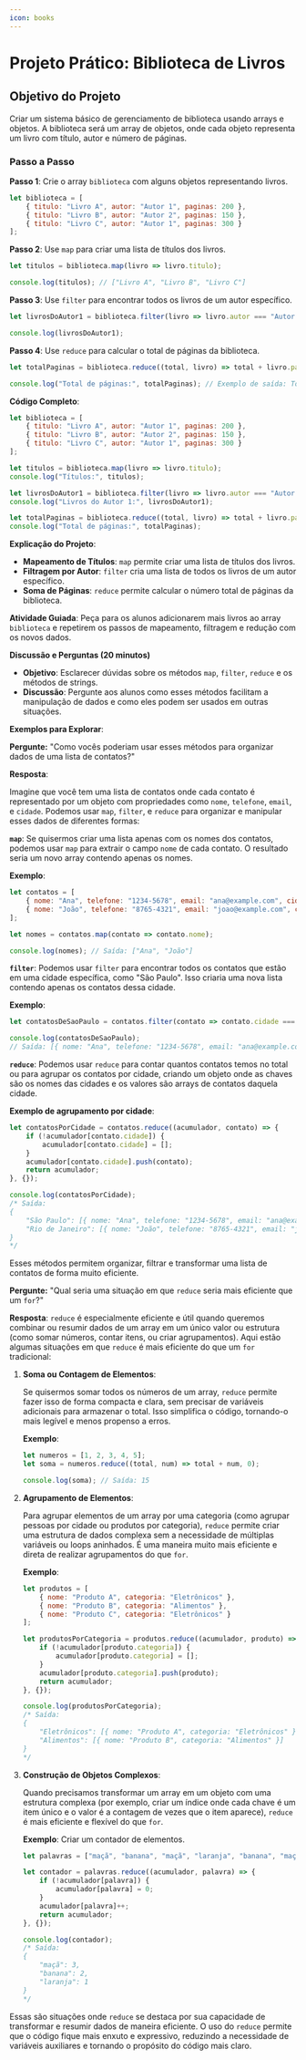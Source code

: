 ```yaml
---
icon: books
---
```


# Projeto Prático: Biblioteca de Livros

## **Objetivo do Projeto**&#x20;

Criar um sistema básico de gerenciamento de biblioteca usando arrays e objetos. A biblioteca será um array de objetos, onde cada objeto representa um livro com título, autor e número de páginas.

### **Passo a Passo**

**Passo 1**: Crie o array `biblioteca` com alguns objetos representando livros.

```javascript
let biblioteca = [
    { titulo: "Livro A", autor: "Autor 1", paginas: 200 },
    { titulo: "Livro B", autor: "Autor 2", paginas: 150 },
    { titulo: "Livro C", autor: "Autor 1", paginas: 300 }
];
```

**Passo 2**: Use `map` para criar uma lista de títulos dos livros.

```javascript
let titulos = biblioteca.map(livro => livro.titulo);

console.log(titulos); // ["Livro A", "Livro B", "Livro C"]
```

**Passo 3**: Use `filter` para encontrar todos os livros de um autor específico.

```javascript
let livrosDoAutor1 = biblioteca.filter(livro => livro.autor === "Autor 1");

console.log(livrosDoAutor1);
```

**Passo 4**: Use `reduce` para calcular o total de páginas da biblioteca.

```javascript
let totalPaginas = biblioteca.reduce((total, livro) => total + livro.paginas, 0);

console.log("Total de páginas:", totalPaginas); // Exemplo de saída: Total de páginas: 650
```

**Código Completo**:

```javascript
let biblioteca = [
    { titulo: "Livro A", autor: "Autor 1", paginas: 200 },
    { titulo: "Livro B", autor: "Autor 2", paginas: 150 },
    { titulo: "Livro C", autor: "Autor 1", paginas: 300 }
];

let titulos = biblioteca.map(livro => livro.titulo);
console.log("Títulos:", titulos);

let livrosDoAutor1 = biblioteca.filter(livro => livro.autor === "Autor 1");
console.log("Livros do Autor 1:", livrosDoAutor1);

let totalPaginas = biblioteca.reduce((total, livro) => total + livro.paginas, 0);
console.log("Total de páginas:", totalPaginas);
```

**Explicação do Projeto**:

* **Mapeamento de Títulos**: `map` permite criar uma lista de títulos dos livros.
* **Filtragem por Autor**: `filter` cria uma lista de todos os livros de um autor específico.
* **Soma de Páginas**: `reduce` permite calcular o número total de páginas da biblioteca.

**Atividade Guiada**: Peça para os alunos adicionarem mais livros ao array `biblioteca` e repetirem os passos de mapeamento, filtragem e redução com os novos dados.

**Discussão e Perguntas (20 minutos)**

* **Objetivo**: Esclarecer dúvidas sobre os métodos `map`, `filter`, `reduce` e os métodos de strings.
* **Discussão**: Pergunte aos alunos como esses métodos facilitam a manipulação de dados e como eles podem ser usados em outras situações.

**Exemplos para Explorar**:

**Pergunte:** "Como vocês poderiam usar esses métodos para organizar dados de uma lista de contatos?"

**Resposta**:

&#x20;Imagine que você tem uma lista de contatos onde cada contato é representado por um objeto com propriedades como `nome`, `telefone`, `email`, e `cidade`. Podemos usar `map`, `filter`, e `reduce` para organizar e manipular esses dados de diferentes formas:

**`map`**: Se quisermos criar uma lista apenas com os nomes dos contatos, podemos usar `map` para extrair o campo `nome` de cada contato. O resultado seria um novo array contendo apenas os nomes.

**Exemplo**:

```javascript
let contatos = [
    { nome: "Ana", telefone: "1234-5678", email: "ana@example.com", cidade: "São Paulo" },
    { nome: "João", telefone: "8765-4321", email: "joao@example.com", cidade: "Rio de Janeiro" },
];

let nomes = contatos.map(contato => contato.nome);

console.log(nomes); // Saída: ["Ana", "João"]
```

**`filter`**: Podemos usar `filter` para encontrar todos os contatos que estão em uma cidade específica, como "São Paulo". Isso criaria uma nova lista contendo apenas os contatos dessa cidade.

**Exemplo**:

```javascript
let contatosDeSaoPaulo = contatos.filter(contato => contato.cidade === "São Paulo");

console.log(contatosDeSaoPaulo);
// Saída: [{ nome: "Ana", telefone: "1234-5678", email: "ana@example.com", cidade: "São Paulo" }]
```

**`reduce`**: Podemos usar `reduce` para contar quantos contatos temos no total ou para agrupar os contatos por cidade, criando um objeto onde as chaves são os nomes das cidades e os valores são arrays de contatos daquela cidade.

**Exemplo de agrupamento por cidade**:

```javascript
let contatosPorCidade = contatos.reduce((acumulador, contato) => {
    if (!acumulador[contato.cidade]) {
        acumulador[contato.cidade] = [];
    }
    acumulador[contato.cidade].push(contato);
    return acumulador;
}, {});

console.log(contatosPorCidade);
/* Saída:
{
    "São Paulo": [{ nome: "Ana", telefone: "1234-5678", email: "ana@example.com", cidade: "São Paulo" }],
    "Rio de Janeiro": [{ nome: "João", telefone: "8765-4321", email: "joao@example.com", cidade: "Rio de Janeiro" }]
}
*/
```

Esses métodos permitem organizar, filtrar e transformar uma lista de contatos de forma muito eficiente.

**Pergunte:** "Qual seria uma situação em que `reduce` seria mais eficiente que um `for`?"

**Resposta**: `reduce` é especialmente eficiente e útil quando queremos combinar ou resumir dados de um array em um único valor ou estrutura (como somar números, contar itens, ou criar agrupamentos). Aqui estão algumas situações em que `reduce` é mais eficiente do que um `for` tradicional:

1.  **Soma ou Contagem de Elementos**:

    Se quisermos somar todos os números de um array, `reduce` permite fazer isso de forma compacta e clara, sem precisar de variáveis adicionais para armazenar o total. Isso simplifica o código, tornando-o mais legível e menos propenso a erros.



    **Exemplo**:

    ```javascript
    let numeros = [1, 2, 3, 4, 5];
    let soma = numeros.reduce((total, num) => total + num, 0);

    console.log(soma); // Saída: 15
    ```
2.  **Agrupamento de Elementos**:

    Para agrupar elementos de um array por uma categoria (como agrupar pessoas por cidade ou produtos por categoria), `reduce` permite criar uma estrutura de dados complexa sem a necessidade de múltiplas variáveis ou loops aninhados. É uma maneira muito mais eficiente e direta de realizar agrupamentos do que `for`.



    **Exemplo**:

    ```javascript
    let produtos = [
        { nome: "Produto A", categoria: "Eletrônicos" },
        { nome: "Produto B", categoria: "Alimentos" },
        { nome: "Produto C", categoria: "Eletrônicos" }
    ];

    let produtosPorCategoria = produtos.reduce((acumulador, produto) => {
        if (!acumulador[produto.categoria]) {
            acumulador[produto.categoria] = [];
        }
        acumulador[produto.categoria].push(produto);
        return acumulador;
    }, {});

    console.log(produtosPorCategoria);
    /* Saída:
    {
        "Eletrônicos": [{ nome: "Produto A", categoria: "Eletrônicos" }, { nome: "Produto C", categoria: "Eletrônicos" }],
        "Alimentos": [{ nome: "Produto B", categoria: "Alimentos" }]
    }
    */
    ```
3.  **Construção de Objetos Complexos**:

    Quando precisamos transformar um array em um objeto com uma estrutura complexa (por exemplo, criar um índice onde cada chave é um item único e o valor é a contagem de vezes que o item aparece), `reduce` é mais eficiente e flexível do que `for`.



    **Exemplo**: Criar um contador de elementos.

    ```javascript
    let palavras = ["maçã", "banana", "maçã", "laranja", "banana", "maçã"];

    let contador = palavras.reduce((acumulador, palavra) => {
        if (!acumulador[palavra]) {
            acumulador[palavra] = 0;
        }
        acumulador[palavra]++;
        return acumulador;
    }, {});

    console.log(contador);
    /* Saída:
    {
        "maçã": 3,
        "banana": 2,
        "laranja": 1
    }
    */
    ```

Essas são situações onde `reduce` se destaca por sua capacidade de transformar e resumir dados de maneira eficiente. O uso do `reduce` permite que o código fique mais enxuto e expressivo, reduzindo a necessidade de variáveis auxiliares e tornando o propósito do código mais claro.
